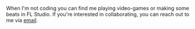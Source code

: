 When I'm not coding you can find me playing video-games or making some beats in FL Studio. If you're interested in collaborating, you can reach out to me via [email](mailto:jordan.ayotte1999@gmail.com).
